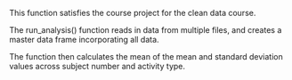 This function satisfies the course project for the clean data course.

The run_analysis() function reads in data from multiple files, and creates a master data frame incorporating all data.

The function then calculates the mean of the mean and standard deviation values across subject number and activity type.
